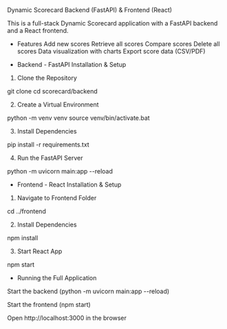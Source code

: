 Dynamic Scorecard Backend (FastAPI) & Frontend (React)

This is a full-stack Dynamic Scorecard application with a FastAPI backend and a React frontend.

* Features
 Add new scores
 Retrieve all scores
 Compare scores
 Delete all scores
 Data visualization with charts
 Export score data (CSV/PDF)

* Backend - FastAPI
Installation & Setup

1. Clone the Repository

git clone
cd scorecard/backend

2. Create a Virtual Environment

python -m venv venv
source venv/bin/activate.bat

3. Install Dependencies

pip install -r requirements.txt

4. Run the FastAPI Server

python -m uvicorn main:app --reload

* Frontend - React
Installation & Setup

1. Navigate to Frontend Folder

cd ../frontend

2. Install Dependencies

npm install

3. Start React App

npm start

* Running the Full Application

Start the backend (python -m uvicorn main:app --reload)

Start the frontend (npm start)

Open http://localhost:3000 in the browser

